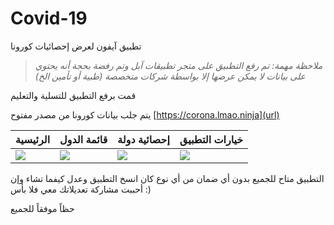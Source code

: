 # Covid-19
تطبيق آيفون لعرض إحصائيات كورونا

> *ملاحظة مهمة: تم رفع التطبيق على متجر تطبيقات آبل وتم رفضة بحجة أنه يحتوي على بيانات لا يمكن عرضها إلا بواسطة شركات متخصصة (طبية أو تأمين الخ)*

قمت برفع التطبيق للتسلية والتعليم

يتم جلب بيانات كورونا من مصدر مفتوح [https://corona.lmao.ninja](url)


| الرئيسية  | قائمة الدول  | إحصائية دولة  | خيارات التطبيق|
|:----------|:----------|:----------|:---|
| ![](https://ios.saudsoft.com/github/p1.png)|![](https://ios.saudsoft.com/github/p2.png)    | ![](https://ios.saudsoft.com/github/p3.png)|![](https://ios.saudsoft.com/github/p4.png)    |




التطبيق متاح للجميع بدون أي ضمان من أي نوع كان
انسخ التطبيق وعدل كيفما تشاء
وإن أحببت مشاركة تعديلاتك معي فلا بأس :)

حظاً موفقاً للجميع
